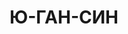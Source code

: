 ---
title: Ю-ГАН-СИН
description: 'Недоразумения с начислением зарплаты регулярно возникали в Прокопьевском
  рудоуправлении, где переводчик и заместитель командира третьего батальона Ю Ган-син
  неоднократно терял расчетные книжки: «таким образом он сразу полностью зарплату
  не выдает, пока не найдет книжку, бывали случаи, что продолжительное время по месяцам
  не могут найти книжку, поэтому и'
---